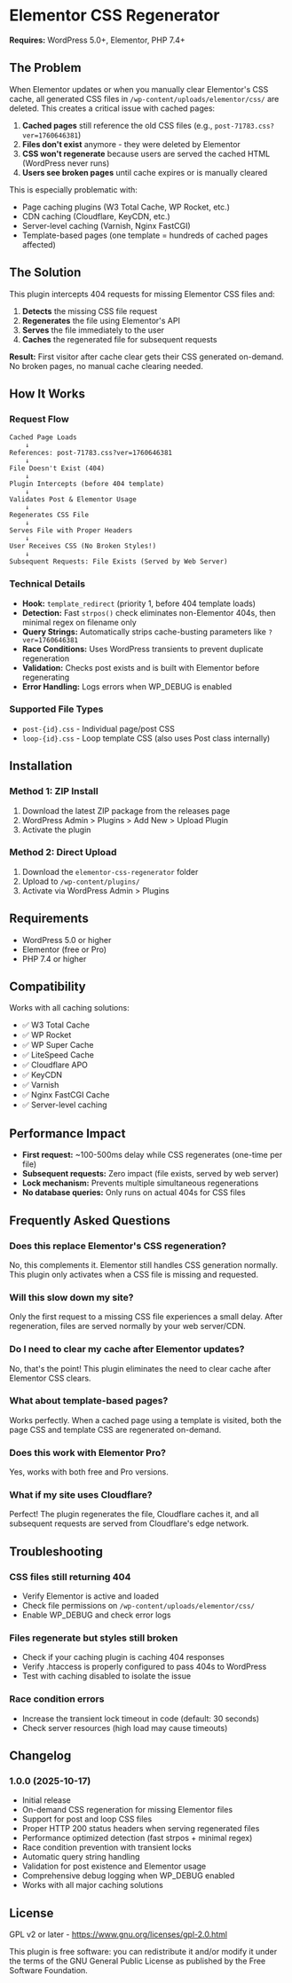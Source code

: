 # Elementor CSS Regenerator

**Requires:** WordPress 5.0+, Elementor, PHP 7.4+

## The Problem

When Elementor updates or when you manually clear Elementor's CSS cache, all generated CSS files in
`/wp-content/uploads/elementor/css/` are deleted. This creates a critical issue with cached pages:

1. **Cached pages** still reference the old CSS files (e.g., `post-71783.css?ver=1760646381`)
2. **Files don't exist** anymore - they were deleted by Elementor
3. **CSS won't regenerate** because users are served the cached HTML (WordPress never runs)
4. **Users see broken pages** until cache expires or is manually cleared

This is especially problematic with:

- Page caching plugins (W3 Total Cache, WP Rocket, etc.)
- CDN caching (Cloudflare, KeyCDN, etc.)
- Server-level caching (Varnish, Nginx FastCGI)
- Template-based pages (one template = hundreds of cached pages affected)

## The Solution

This plugin intercepts 404 requests for missing Elementor CSS files and:

1. **Detects** the missing CSS file request
2. **Regenerates** the file using Elementor's API
3. **Serves** the file immediately to the user
4. **Caches** the regenerated file for subsequent requests

**Result:** First visitor after cache clear gets their CSS generated on-demand. No broken pages, no manual cache
clearing needed.

## How It Works

### Request Flow

```
Cached Page Loads
    ↓
References: post-71783.css?ver=1760646381
    ↓
File Doesn't Exist (404)
    ↓
Plugin Intercepts (before 404 template)
    ↓
Validates Post & Elementor Usage
    ↓
Regenerates CSS File
    ↓
Serves File with Proper Headers
    ↓
User Receives CSS (No Broken Styles!)
    ↓
Subsequent Requests: File Exists (Served by Web Server)
```

### Technical Details

- **Hook:** `template_redirect` (priority 1, before 404 template loads)
- **Detection:** Fast `strpos()` check eliminates non-Elementor 404s, then minimal regex on filename only
- **Query Strings:** Automatically strips cache-busting parameters like `?ver=1760646381`
- **Race Conditions:** Uses WordPress transients to prevent duplicate regeneration
- **Validation:** Checks post exists and is built with Elementor before regenerating
- **Error Handling:** Logs errors when WP_DEBUG is enabled

### Supported File Types

- `post-{id}.css` - Individual page/post CSS
- `loop-{id}.css` - Loop template CSS (also uses Post class internally)

## Installation

### Method 1: ZIP Install

1. Download the latest ZIP package from the releases page
2. WordPress Admin > Plugins > Add New > Upload Plugin
3. Activate the plugin

### Method 2: Direct Upload

1. Download the `elementor-css-regenerator` folder
2. Upload to `/wp-content/plugins/`
3. Activate via WordPress Admin > Plugins

## Requirements

- WordPress 5.0 or higher
- Elementor (free or Pro)
- PHP 7.4 or higher

## Compatibility

Works with all caching solutions:

- ✅ W3 Total Cache
- ✅ WP Rocket
- ✅ WP Super Cache
- ✅ LiteSpeed Cache
- ✅ Cloudflare APO
- ✅ KeyCDN
- ✅ Varnish
- ✅ Nginx FastCGI Cache
- ✅ Server-level caching

## Performance Impact

- **First request:** ~100-500ms delay while CSS regenerates (one-time per file)
- **Subsequent requests:** Zero impact (file exists, served by web server)
- **Lock mechanism:** Prevents multiple simultaneous regenerations
- **No database queries:** Only runs on actual 404s for CSS files

## Frequently Asked Questions

### Does this replace Elementor's CSS regeneration?

No, this complements it. Elementor still handles CSS generation normally. This plugin only activates when a CSS file is
missing and requested.

### Will this slow down my site?

Only the first request to a missing CSS file experiences a small delay. After regeneration, files are served normally by
your web server/CDN.

### Do I need to clear my cache after Elementor updates?

No, that's the point! This plugin eliminates the need to clear cache after Elementor CSS clears.

### What about template-based pages?

Works perfectly. When a cached page using a template is visited, both the page CSS and template CSS are regenerated
on-demand.

### Does this work with Elementor Pro?

Yes, works with both free and Pro versions.

### What if my site uses Cloudflare?

Perfect! The plugin regenerates the file, Cloudflare caches it, and all subsequent requests are served from Cloudflare's
edge network.

## Troubleshooting

### CSS files still returning 404

- Verify Elementor is active and loaded
- Check file permissions on `/wp-content/uploads/elementor/css/`
- Enable WP_DEBUG and check error logs

### Files regenerate but styles still broken

- Check if your caching plugin is caching 404 responses
- Verify .htaccess is properly configured to pass 404s to WordPress
- Test with caching disabled to isolate the issue

### Race condition errors

- Increase the transient lock timeout in code (default: 30 seconds)
- Check server resources (high load may cause timeouts)

## Changelog

### 1.0.0 (2025-10-17)

- Initial release
- On-demand CSS regeneration for missing Elementor files
- Support for post and loop CSS files
- Proper HTTP 200 status headers when serving regenerated files
- Performance optimized detection (fast strpos + minimal regex)
- Race condition prevention with transient locks
- Automatic query string handling
- Validation for post existence and Elementor usage
- Comprehensive debug logging when WP_DEBUG enabled
- Works with all major caching solutions

## License

GPL v2 or later - https://www.gnu.org/licenses/gpl-2.0.html

This plugin is free software: you can redistribute it and/or modify it under the terms of the GNU General Public License
as published by the Free Software Foundation.
